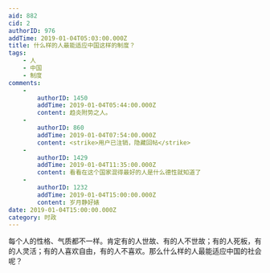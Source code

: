 ```yaml
---
aid: 882
cid: 2
authorID: 976
addTime: 2019-01-04T05:03:00.000Z
title: 什么样的人最能适应中国这样的制度？
tags:
    - 人
    - 中国
    - 制度
comments:
    -
        authorID: 1450
        addTime: 2019-01-04T05:44:00.000Z
        content: 趋炎附势之人。
    -
        authorID: 860
        addTime: 2019-01-04T07:54:00.000Z
        content: <strike>用户已注销，隐藏回帖</strike>
    -
        authorID: 1429
        addTime: 2019-01-04T11:35:00.000Z
        content: 看看在这个国家混得最好的人是什么德性就知道了
    -
        authorID: 1232
        addTime: 2019-01-04T15:00:00.000Z
        content: 岁月静好婊
date: 2019-01-04T15:00:00.000Z
category: 时政
---
```


每个人的性格、气质都不一样。肯定有的人世故、有的人不世故；有的人死板，有的人灵活；有的人喜欢自由，有的人不喜欢。那么什么样的人最能适应中国的社会呢？
